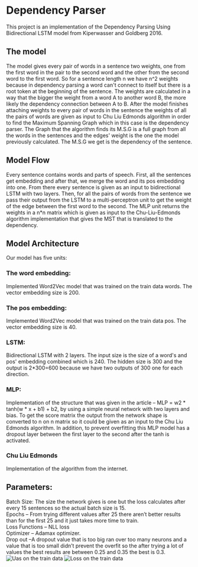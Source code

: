 # Dependency Parser
This project is an implementation of the  Dependency Parsing
Using Bidirectional LSTM model from Kiperwasser and Goldberg 2016.
## The model
The model gives every pair of words in a sentence two weights, one from the first word in the pair to the second word and the other from the second word to the first word. So for a sentence length n we have n^2 weights because in dependency parsing a word can't connect to itself but there is a root token at the beginning of the sentence. The weights are calculated in a way that the bigger the weight from a word A to another word B, the more likely the dependency connection between A to B. After the model finishes attaching weights to every pair of words in the sentence the weights of all the pairs of words are given as input to Chu Liu Edmonds algorithm in order to find the Maximum Spanning Graph which in this case is the dependency parser. The Graph that the algorithm finds its M.S.G is a full graph from all the words in the sentences and the edges' weight is the one the model previously calculated. The M.S.G we get is the dependency of the sentence.
## Model Flow
Every sentence contains words and parts of speech. First, all the sentences get embedding and after that, we merge the word and its pos embedding into one. From there every sentence is given as an input to bidirectional LSTM with two layers. 
Then, for all the pairs of words from the sentence we pass their output from the LSTM to a multi-perceptron unit to get the weight of the edge between the first word to the second. The MLP unit returns the weights in a n*n matrix which is given as input to the Chu-Liu-Edmonds algorithm implementation that gives the MST that is translated to the dependency.
## Model Architecture
Our model has five units:
### The word embedding:
Implemented Word2Vec model that was trained on the train data words. The vector embedding size is 200.
### The pos embedding:
Implemented Word2Vec model that was trained on the train data pos. The vector embedding size is 40.
### LSTM:
Bidirectional LSTM with 2 layers. The input size is the size of a word's and pos' embedding combined which is 240. The hidden size is 300 and the output is 2*300=600 because we have two outputs of 300 one for each direction.
### MLP:
Implementation of the structure that was given in the article – MLP = w2 * tanh(w * x + b1) + b2, by using a simple neural network with two layers and bias. To get the score matrix the output from the network shape is converted to n on n matrix so it could be given as an input to the Chu Liu Edmonds algorithm. In addition, to prevent overfitting this MLP model has a dropout layer between the first layer to the second after the tanh is activated.
### Chu Liu Edmonds
Implementation of the algorithm from the internet.
## Parameters:
Batch Size: The size the network gives is one but the loss calculates after every 15 sentences so the actual batch size is 15.  
Epochs – From trying different values after 25 there aren’t better results than for the first 25 and it just takes more time to train.  
Loss Functions – NLL loss  
Optimizer – Adamax optimizer.  
Drop out –A dropout value that is too big ran over too many neurons and a value that is too small didn’t prevent the overfit so the after trying a lot of values the best results are between 0.25 and 0.35 the best is 0.3. 
![Uas on the train data](https://user-images.githubusercontent.com/118376368/212489020-b5909348-236e-466e-b6a7-0b9b56e0fcc2.png)
![Loss on the train data](https://user-images.githubusercontent.com/118376368/212489203-2834dbc4-d842-4db1-bc85-1ccfc7185675.png)
